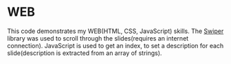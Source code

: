 # WEB

This code demonstrates my WEB(HTML, CSS, JavaScript) skills.
The [Swiper](https://swiperjs.com/) library was used to scroll through the slides(requires an internet connection).
JavaScript is used to get an index, to set a description for each slide(description is extracted from an array of strings).
